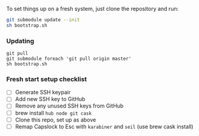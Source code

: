 To set things up on a fresh system, just clone the repository and run:

``` sh
git submodule update --init
sh bootstrap.sh
```

### Updating

``` shell
git pull
git submodule foreach 'git pull origin master'
sh bootstrap.sh
```


### Fresh start setup checklist

- [ ] Generate SSH keypair
- [ ] Add new SSH key to GitHub
- [ ] Remove any unused SSH keys from GitHub
- [ ] brew install `hub node git cask`
- [ ] Clone this repo, set up as above
- [ ] Remap Capslock to Esc with `karabiner` and `seil` (use brew cask install)
